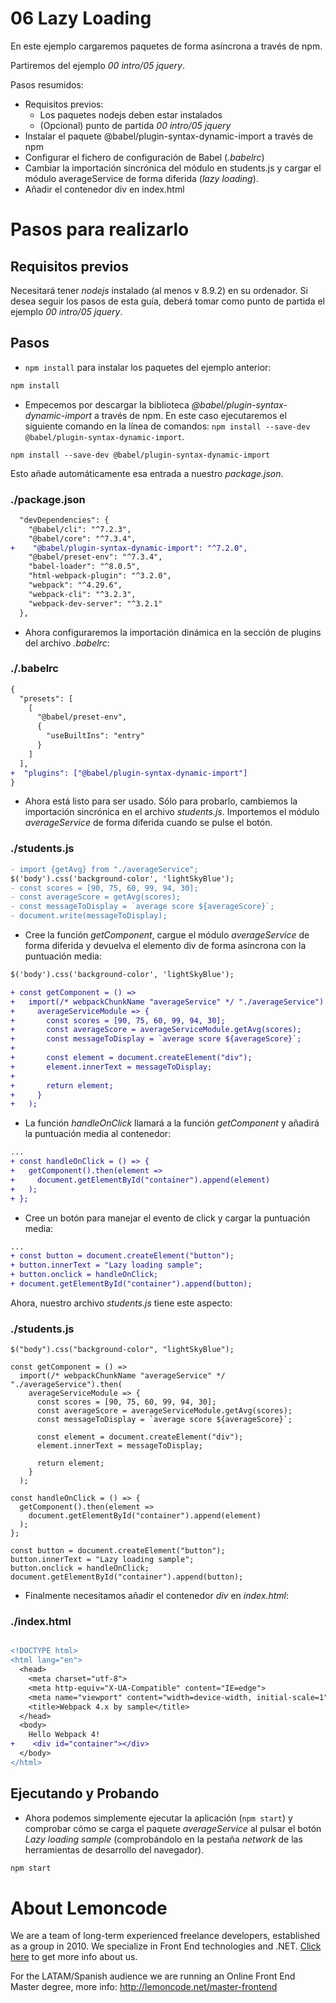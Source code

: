 # 06 Lazy Loading

En este ejemplo cargaremos paquetes de forma asíncrona a través de npm.

Partiremos del ejemplo _00 intro/05 jquery_.

Pasos resumidos:

- Requisitos previos:
  - Los paquetes nodejs deben estar instalados
  - (Opcional) punto de partida _00 intro/05 jquery_
- Instalar el paquete @babel/plugin-syntax-dynamic-import a través de npm
- Configurar el fichero de configuración de Babel (_.babelrc_)
- Cambiar la importación sincrónica del módulo en students.js y cargar el módulo averageService de forma diferida (_lazy loading_).
- Añadir el contenedor div en index.html

# Pasos para realizarlo

## Requisitos previos

Necesitará tener _nodejs_ instalado (al menos v 8.9.2) en su ordenador. Si desea seguir los pasos de esta guía, deberá tomar como punto de partida el ejemplo _00 intro/05 jquery_.

## Pasos

- `npm install` para instalar los paquetes del ejemplo anterior:

```bash
npm install
```

- Empecemos por descargar la biblioteca _@babel/plugin-syntax-dynamic-import_ a través de npm. En este caso ejecutaremos el siguiente comando en la línea de comandos: `npm install --save-dev @babel/plugin-syntax-dynamic-import`.

```
npm install --save-dev @babel/plugin-syntax-dynamic-import
```

Esto añade automáticamente esa entrada a nuestro _package.json_.

### ./package.json

```diff
  "devDependencies": {
    "@babel/cli": "^7.2.3",
    "@babel/core": "^7.3.4",
+    "@babel/plugin-syntax-dynamic-import": "^7.2.0",
    "@babel/preset-env": "^7.3.4",
    "babel-loader": "^8.0.5",
    "html-webpack-plugin": "^3.2.0",
    "webpack": "^4.29.6",
    "webpack-cli": "^3.2.3",
    "webpack-dev-server": "^3.2.1"
  },
```

- Ahora configuraremos la importación dinámica en la sección de plugins del archivo _.babelrc_:

### ./.babelrc

```diff
{
  "presets": [
    [
      "@babel/preset-env",
      {
        "useBuiltIns": "entry"
      }
    ]
  ],
+  "plugins": ["@babel/plugin-syntax-dynamic-import"]
}
```

- Ahora está listo para ser usado. Sólo para probarlo, cambiemos la importación sincrónica en el archivo _students.js_. Importemos el módulo _averageService_ de forma diferida cuando se pulse el botón.

### ./students.js

```diff
- import {getAvg} from "./averageService";
$('body').css('background-color', 'lightSkyBlue');
- const scores = [90, 75, 60, 99, 94, 30];
- const averageScore = getAvg(scores);
- const messageToDisplay = `average score ${averageScore}`;
- document.write(messageToDisplay);
```

- Cree la función _getComponent_, cargue el módulo _averageService_ de forma diferida y devuelva el elemento div de forma asíncrona con la puntuación media:

```diff
$('body').css('background-color', 'lightSkyBlue');

+ const getComponent = () =>
+   import(/* webpackChunkName "averageService" */ "./averageService").then(
+     averageServiceModule => {
+       const scores = [90, 75, 60, 99, 94, 30];
+       const averageScore = averageServiceModule.getAvg(scores);
+       const messageToDisplay = `average score ${averageScore}`;
+
+       const element = document.createElement("div");
+       element.innerText = messageToDisplay;
+
+       return element;
+     }
+   );
```

- La función _handleOnClick_ llamará a la función _getComponent_ y añadirá la puntuación media al contenedor:

```diff
...
+ const handleOnClick = () => {
+   getComponent().then(element =>
+     document.getElementById("container").append(element)
+   );
+ };
```

- Cree un botón para manejar el evento de click y cargar la puntuación media:

```diff
...
+ const button = document.createElement("button");
+ button.innerText = "Lazy loading sample";
+ button.onclick = handleOnClick;
+ document.getElementById("container").append(button);
```

Ahora, nuestro archivo _students.js_ tiene este aspecto:

### ./students.js

```
$("body").css("background-color", "lightSkyBlue");

const getComponent = () =>
  import(/* webpackChunkName "averageService" */ "./averageService").then(
    averageServiceModule => {
      const scores = [90, 75, 60, 99, 94, 30];
      const averageScore = averageServiceModule.getAvg(scores);
      const messageToDisplay = `average score ${averageScore}`;

      const element = document.createElement("div");
      element.innerText = messageToDisplay;

      return element;
    }
  );

const handleOnClick = () => {
  getComponent().then(element =>
    document.getElementById("container").append(element)
  );
};

const button = document.createElement("button");
button.innerText = "Lazy loading sample";
button.onclick = handleOnClick;
document.getElementById("container").append(button);

```

- Finalmente necesitamos añadir el contenedor _div_ en _index.html_:

### ./index.html

```diff

<!DOCTYPE html>
<html lang="en">
  <head>
    <meta charset="utf-8">
    <meta http-equiv="X-UA-Compatible" content="IE=edge">
    <meta name="viewport" content="width=device-width, initial-scale=1">
    <title>Webpack 4.x by sample</title>
  </head>
  <body>
    Hello Webpack 4!
+    <div id="container"></div>
  </body>
</html>

```

## Ejecutando y Probando

- Ahora podemos simplemente ejecutar la aplicación (`npm start`) y comprobar cómo se carga el paquete _averageService_ al pulsar el botón _Lazy loading sample_ (comprobándolo en la pestaña _network_ de las herramientas de desarrollo del navegador).

```bash
npm start
```

# About Lemoncode

We are a team of long-term experienced freelance developers, established as a group in 2010.
We specialize in Front End technologies and .NET. [Click here](http://lemoncode.net/services/en/#en-home) to get more info about us.

For the LATAM/Spanish audience we are running an Online Front End Master degree, more info: http://lemoncode.net/master-frontend
